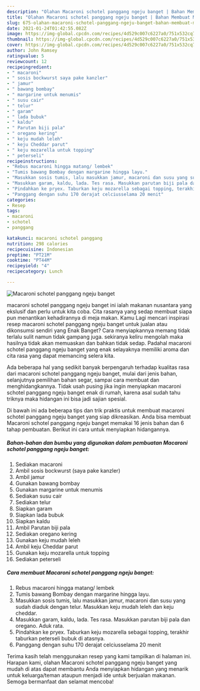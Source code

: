 ```yaml
---
description: "Olahan Macaroni schotel panggang ngeju banget | Bahan Membuat Macaroni schotel panggang ngeju banget Yang Paling Enak"
title: "Olahan Macaroni schotel panggang ngeju banget | Bahan Membuat Macaroni schotel panggang ngeju banget Yang Paling Enak"
slug: 675-olahan-macaroni-schotel-panggang-ngeju-banget-bahan-membuat-macaroni-schotel-panggang-ngeju-banget-yang-paling-enak
date: 2021-01-24T01:42:55.082Z
image: https://img-global.cpcdn.com/recipes/4d529c007c6227a0/751x532cq70/macaroni-schotel-panggang-ngeju-banget-foto-resep-utama.jpg
thumbnail: https://img-global.cpcdn.com/recipes/4d529c007c6227a0/751x532cq70/macaroni-schotel-panggang-ngeju-banget-foto-resep-utama.jpg
cover: https://img-global.cpcdn.com/recipes/4d529c007c6227a0/751x532cq70/macaroni-schotel-panggang-ngeju-banget-foto-resep-utama.jpg
author: John Ramsey
ratingvalue: 5
reviewcount: 12
recipeingredient:
- " macaroni"
- " sosis bockwurst saya pake kanzler"
- " jamur"
- " bawang bombay"
- " margarine untuk menumis"
- " susu cair"
- " telur"
- " garam"
- " lada bubuk"
- " kaldu"
- " Parutan biji pala"
- " oregano kering"
- " keju mudah leleh"
- " keju Cheddar parut"
- " keju mozarella untuk topping"
- " peterseli"
recipeinstructions:
- "Rebus macaroni hingga matang/ lembek"
- "Tumis bawang Bombay dengan margarine hingga layu."
- "Masukkan sosis tumis, lalu masukkan jamur, macaroni dan susu yang sudah diaduk dengan telur. Masukkan keju mudah leleh dan keju cheddar."
- "Masukkan garam, kaldu, lada. Tes rasa. Masukkan parutan biji pala dan oregano. Aduk rata."
- "Pindahkan ke pryex. Taburkan keju mozarella sebagai topping, terakhir taburkan peterseli bubuk di atasnya."
- "Panggang dengan suhu 170 derajat celciusselama 20 menit"
categories:
- Resep
tags:
- macaroni
- schotel
- panggang

katakunci: macaroni schotel panggang 
nutrition: 298 calories
recipecuisine: Indonesian
preptime: "PT21M"
cooktime: "PT44M"
recipeyield: "4"
recipecategory: Lunch

---
```



![Macaroni schotel panggang ngeju banget](https://img-global.cpcdn.com/recipes/4d529c007c6227a0/751x532cq70/macaroni-schotel-panggang-ngeju-banget-foto-resep-utama.jpg)


macaroni schotel panggang ngeju banget ini ialah makanan nusantara yang ekslusif dan perlu untuk kita coba. Cita rasanya yang sedap membuat siapa pun menantikan kehadirannya di meja makan.
Kamu Lagi mencari inspirasi resep macaroni schotel panggang ngeju banget untuk jualan atau dikonsumsi sendiri yang Enak Banget? Cara menyiapkannya memang tidak terlalu sulit namun tidak gampang juga. sekiranya keliru mengolah maka hasilnya tidak akan memuaskan dan bahkan tidak sedap. Padahal macaroni schotel panggang ngeju banget yang enak selayaknya memiliki aroma dan cita rasa yang dapat memancing selera kita.

Ada beberapa hal yang sedikit banyak berpengaruh terhadap kualitas rasa dari macaroni schotel panggang ngeju banget, mulai dari jenis bahan, selanjutnya pemilihan bahan segar, sampai cara membuat dan menghidangkannya. Tidak usah pusing jika ingin menyiapkan macaroni schotel panggang ngeju banget enak di rumah, karena asal sudah tahu triknya maka hidangan ini bisa jadi sajian spesial.




Di bawah ini ada beberapa tips dan trik praktis untuk membuat macaroni schotel panggang ngeju banget yang siap dikreasikan. Anda bisa membuat Macaroni schotel panggang ngeju banget memakai 16 jenis bahan dan 6 tahap pembuatan. Berikut ini cara untuk menyiapkan hidangannya.

<!--inarticleads1-->

##### Bahan-bahan dan bumbu yang digunakan dalam pembuatan Macaroni schotel panggang ngeju banget:

1. Sediakan  macaroni
1. Ambil  sosis bockwurst (saya pake kanzler)
1. Ambil  jamur
1. Gunakan  bawang bombay
1. Gunakan  margarine untuk menumis
1. Sediakan  susu cair
1. Sediakan  telur
1. Siapkan  garam
1. Siapkan  lada bubuk
1. Siapkan  kaldu
1. Ambil  Parutan biji pala
1. Sediakan  oregano kering
1. Gunakan  keju mudah leleh
1. Ambil  keju Cheddar parut
1. Gunakan  keju mozarella untuk topping
1. Sediakan  peterseli




<!--inarticleads2-->

##### Cara membuat Macaroni schotel panggang ngeju banget:

1. Rebus macaroni hingga matang/ lembek
1. Tumis bawang Bombay dengan margarine hingga layu.
1. Masukkan sosis tumis, lalu masukkan jamur, macaroni dan susu yang sudah diaduk dengan telur. Masukkan keju mudah leleh dan keju cheddar.
1. Masukkan garam, kaldu, lada. Tes rasa. Masukkan parutan biji pala dan oregano. Aduk rata.
1. Pindahkan ke pryex. Taburkan keju mozarella sebagai topping, terakhir taburkan peterseli bubuk di atasnya.
1. Panggang dengan suhu 170 derajat celciusselama 20 menit




Terima kasih telah menggunakan resep yang kami tampilkan di halaman ini. Harapan kami, olahan Macaroni schotel panggang ngeju banget yang mudah di atas dapat membantu Anda menyiapkan hidangan yang menarik untuk keluarga/teman ataupun menjadi ide untuk berjualan makanan. Semoga bermanfaat dan selamat mencoba!
